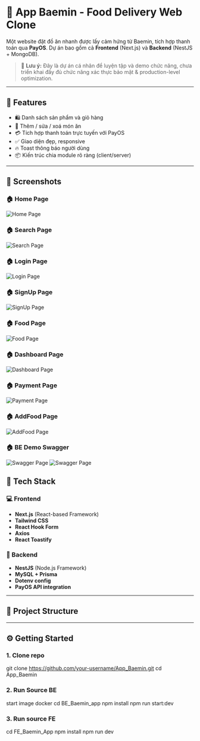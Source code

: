 # 🍱 App Baemin - Food Delivery Web Clone

Một website đặt đồ ăn nhanh được lấy cảm hứng từ Baemin, tích hợp thanh toán qua **PayOS**. Dự án bao gồm cả **Frontend** (Next.js) và **Backend** (NestJS + MongoDB).

> 🚧 **Lưu ý:** Đây là dự án cá nhân để luyện tập và demo chức năng, chưa triển khai đầy đủ chức năng xác thực bảo mật & production-level optimization.

---

## 🚀 Features

- 🛍️ Danh sách sản phẩm và giỏ hàng
- 🔄 Thêm / sửa / xoá món ăn
- 💳 Tích hợp thanh toán trực tuyến với PayOS
- ✅ Giao diện đẹp, responsive
- 🔥 Toast thông báo người dùng
- 📦 Kiến trúc chia module rõ ràng (client/server)

---

## 📸 Screenshots

### 🏠 Home Page
![Home Page](./FE_Baemin_App/public/HomePage.png)
### 🏠 Search Page
![Search Page](./FE_Baemin_App/public/SearchPage.png)
### 🏠 Login Page
![Login Page](./FE_Baemin_App/public/LoginPage.png)
### 🏠 SignUp Page
![SignUp Page](./FE_Baemin_App/public/SignUpPage.png)
### 🏠 Food Page
![Food Page](./FE_Baemin_App/public/FoodPage.png)
### 🏠 Dashboard Page
![Dashboard Page](./FE_Baemin_App/public/DashboardPage.png)
### 🏠 Payment Page
![Payment Page](./FE_Baemin_App/public/PaymentPage.png)
### 🏠 AddFood Page
![AddFood Page](./FE_Baemin_App/public/AddFoodPage.png)
### 🏠 BE Demo Swagger
![Swagger Page](./FE_Baemin_App/public/Swagger1.png)
![Swagger Page](./FE_Baemin_App/public/Swagger2.png)
## 🧰 Tech Stack

### 💻 Frontend
- **Next.js** (React-based Framework)
- **Tailwind CSS**
- **React Hook Form**
- **Axios**
- **React Toastify**

### 🔧 Backend
- **NestJS** (Node.js Framework)
- **MySQL + Prisma**
- **Dotenv config**
- **PayOS API integration**

---

## 📁 Project Structure

---
## ⚙️ Getting Started

### 1. Clone repo
git clone https://github.com/your-username/App_Baemin.git
cd App_Baemin

### 2. Run Source BE
start image docker
cd BE_Baemin_app
npm install
npm run start:dev

### 3. Run source FE
cd FE_Baemin_App
npm install
npm run dev

